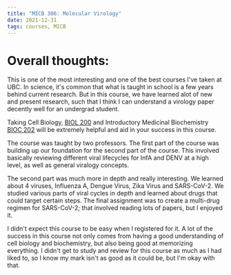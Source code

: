 ```yaml
---
title: "MICB 306: Molecular Virology"
date: 2021-12-31
tags: courses, MICB
---
```


# Overall thoughts:
This is one of the most interesting and one of the best courses I've taken at UBC. In science, it's common that what is taught in school is a few years behind current research. But in this course, we have learned alot of new and present research, such that I think I can understand a virology paper decently well for an undergrad student. 

Taking Cell Biology, [BIOL 200](/posts/courses/lifesci/biol200) and Introductory Medicinal Biochemistry [BIOC 202](/posts/courses/lifesci/bioc202) will be extremely helpful and aid in your success in this course.

The course was taught by two professors. The first part of the course was building up our foundation for the second part of the course. This involved basically reviewing different viral lifecycles for InfA and DENV at a high level, as well as general viralogy concepts. 

The second part was much more in depth and really interesting. We learned about 4 viruses, Influenza A, Dengue Virus, Zika Virus and SARS-CoV-2. We studied various parts of viral cycles in depth and learned about drugs that could target certain steps. The final assignment was to create a multi-drug regimen for SARS-CoV-2; that involved reading lots of papers, but I enjoyed it. 

I didn't expect this course to be easy when I registered for it. A lot of the success in this course not only comes from having a good understanding of cell biology and biochemistry, but also being good at memorizing everything. I didn't get to study and review for this course as much as I had liked to, so I know my mark isn't as good as it could be, but I'm okay with that.
